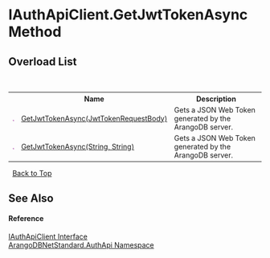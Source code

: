 # IAuthApiClient.GetJwtTokenAsync Method 
 


## Overload List
&nbsp;<table><tr><th></th><th>Name</th><th>Description</th></tr><tr><td>![Public method](media/pubmethod.gif "Public method")</td><td><a href="c1771a9a-5f3f-6d9e-59a2-3d101166d263">GetJwtTokenAsync(JwtTokenRequestBody)</a></td><td>
Gets a JSON Web Token generated by the ArangoDB server.</td></tr><tr><td>![Public method](media/pubmethod.gif "Public method")</td><td><a href="41501d8d-f05b-9b02-0ed6-7a69837c8fa6">GetJwtTokenAsync(String, String)</a></td><td>
Gets a JSON Web Token generated by the ArangoDB server.</td></tr></table>&nbsp;
<a href="#iauthapiclient.getjwttokenasync-method">Back to Top</a>

## See Also


#### Reference
<a href="b8456e7c-181e-5329-0295-57f9d5f2be9d">IAuthApiClient Interface</a><br /><a href="7c376ec8-a626-bc8c-db3a-834c75a0c46a">ArangoDBNetStandard.AuthApi Namespace</a><br />